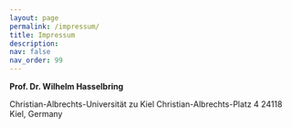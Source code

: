 ```yaml
---
layout: page
permalink: /impressum/
title: Impressum
description: 
nav: false
nav_order: 99
---
```


**Prof. Dr. Wilhelm Hasselbring**

Christian-Albrechts-Universität zu Kiel
Christian-Albrechts-Platz 4
24118 Kiel, Germany
